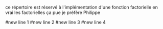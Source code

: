 ce répertoire est réservé à l'implémentation d'une fonction factorielle
en vrai les factorielles ça pue
je préfère Philippe

#new line 1
#new line 2
#new line 3
#new line 4
